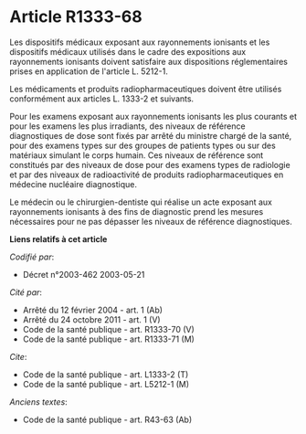 # Article R1333-68

Les dispositifs médicaux exposant aux rayonnements ionisants et les dispositifs médicaux utilisés dans le cadre des
expositions aux rayonnements ionisants doivent satisfaire aux dispositions réglementaires prises en application de l'article
L. 5212-1.

Les médicaments et produits radiopharmaceutiques doivent être utilisés conformément aux articles L. 1333-2 et suivants.

Pour les examens exposant aux rayonnements ionisants les plus courants et pour les examens les plus irradiants, des niveaux
de référence diagnostiques de dose sont fixés par arrêté du ministre chargé de la santé, pour des examens types sur des
groupes de patients types ou sur des matériaux simulant le corps humain. Ces niveaux de référence sont constitués par des
niveaux de dose pour des examens types de radiologie et par des niveaux de radioactivité de produits radiopharmaceutiques en
médecine nucléaire diagnostique.

Le médecin ou le chirurgien-dentiste qui réalise un acte exposant aux rayonnements ionisants à des fins de diagnostic prend
les mesures nécessaires pour ne pas dépasser les niveaux de référence diagnostiques.

**Liens relatifs à cet article**

_Codifié par_:

  - Décret n°2003-462 2003-05-21

_Cité par_:

  - Arrêté du 12 février 2004 - art. 1 (Ab)
  - Arrêté du 24 octobre 2011 - art. 1 (V)
  - Code de la santé publique - art. R1333-70 (V)
  - Code de la santé publique - art. R1333-71 (M)

_Cite_:

  - Code de la santé publique - art. L1333-2 (T)
  - Code de la santé publique - art. L5212-1 (M)

_Anciens textes_:

  - Code de la santé publique - art. R43-63 (Ab)
